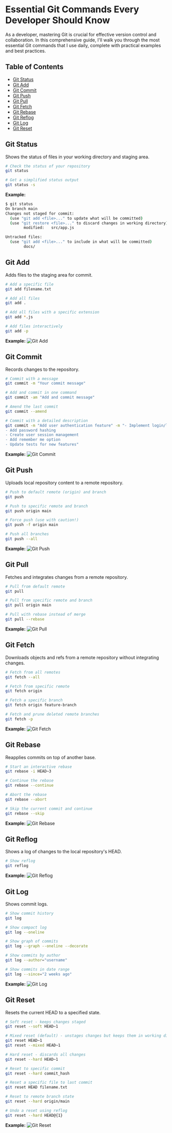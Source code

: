 # Essential Git Commands Every Developer Should Know

As a developer, mastering Git is crucial for effective version control and collaboration. In this comprehensive guide, I'll walk you through the most essential Git commands that I use daily, complete with practical examples and best practices.


## Table of Contents
- [Git Status](#git-status)
- [Git Add](#git-add)
- [Git Commit](#git-commit)
- [Git Push](#git-push)
- [Git Pull](#git-pull)
- [Git Fetch](#git-fetch)
- [Git Rebase](#git-rebase)
- [Git Reflog](#git-reflog)
- [Git Log](#git-log)
- [Git Reset](#git-reset)

## Git Status
Shows the status of files in your working directory and staging area.

```bash
# Check the status of your repository
git status

# Get a simplified status output
git status -s
```

**Example:**
```bash
$ git status
On branch main
Changes not staged for commit:
  (use "git add <file>..." to update what will be committed)
  (use "git restore <file>..." to discard changes in working directory)
        modified:   src/app.js

Untracked files:
  (use "git add <file>..." to include in what will be committed)
        docs/
```

## Git Add
Adds files to the staging area for commit.

```bash
# Add a specific file
git add filename.txt

# Add all files
git add .

# Add all files with a specific extension
git add *.js

# Add files interactively
git add -p
```

**Example:**
![Git Add](./screenshot/Screenshot_1.png)

## Git Commit
Records changes to the repository.

```bash
# Commit with a message
git commit -m "Your commit message"

# Add and commit in one command
git commit -am "Add and commit message"

# Amend the last commit
git commit --amend

# Commit with a detailed description
git commit -m "Add user authentication feature" -m "- Implement login/logout functionality
- Add password hashing
- Create user session management
- Add remember me option
- Update tests for new features"
```

**Example:**
![Git Commit](./screenshot/Screenshot_2.png)

## Git Push
Uploads local repository content to a remote repository.

```bash
# Push to default remote (origin) and branch
git push

# Push to specific remote and branch
git push origin main

# Force push (use with caution!)
git push -f origin main

# Push all branches
git push --all
```

**Example:**
![Git Push](./screenshot/Screenshot_3.png)

## Git Pull
Fetches and integrates changes from a remote repository.

```bash
# Pull from default remote
git pull

# Pull from specific remote and branch
git pull origin main

# Pull with rebase instead of merge
git pull --rebase
```

**Example:**
![Git Pull](./screenshot/Screenshot_4.png)

## Git Fetch
Downloads objects and refs from a remote repository without integrating changes.

```bash
# Fetch from all remotes
git fetch --all

# Fetch from specific remote
git fetch origin

# Fetch a specific branch
git fetch origin feature-branch

# Fetch and prune deleted remote branches
git fetch -p
```

**Example:**
![Git Fetch](./screenshot/Screenshot_5.png)

## Git Rebase
Reapplies commits on top of another base.

```bash
# Start an interactive rebase
git rebase -i HEAD~3

# Continue the rebase
git rebase --continue

# Abort the rebase
git rebase --abort

# Skip the current commit and continue
git rebase --skip
```

**Example:**
![Git Rebase](./screenshot/Screenshot_6.png)

## Git Reflog
Shows a log of changes to the local repository's HEAD.

```bash
# Show reflog
git reflog
```
**Example:**
![Git Reflog](./screenshot/Screenshot_7.png)


## Git Log
Shows commit logs.

```bash
# Show commit history
git log

# Show compact log
git log --oneline

# Show graph of commits
git log --graph --oneline --decorate

# Show commits by author
git log --author="username"

# Show commits in date range
git log --since="2 weeks ago"
```
**Example:**
![Git Log](./screenshot/Screenshot_8.png)

## Git Reset
Resets the current HEAD to a specified state.

```bash
# Soft reset - keeps changes staged
git reset --soft HEAD~1

# Mixed reset (default) - unstages changes but keeps them in working directory
git reset HEAD~1
git reset --mixed HEAD~1

# Hard reset - discards all changes
git reset --hard HEAD~1

# Reset to specific commit
git reset --hard commit_hash

# Reset a specific file to last commit
git reset HEAD filename.txt

# Reset to remote branch state
git reset --hard origin/main

# Undo a reset using reflog
git reset --hard HEAD@{1}
```
**Example:**
![Git Reset](./screenshot/Screenshot_9.png)